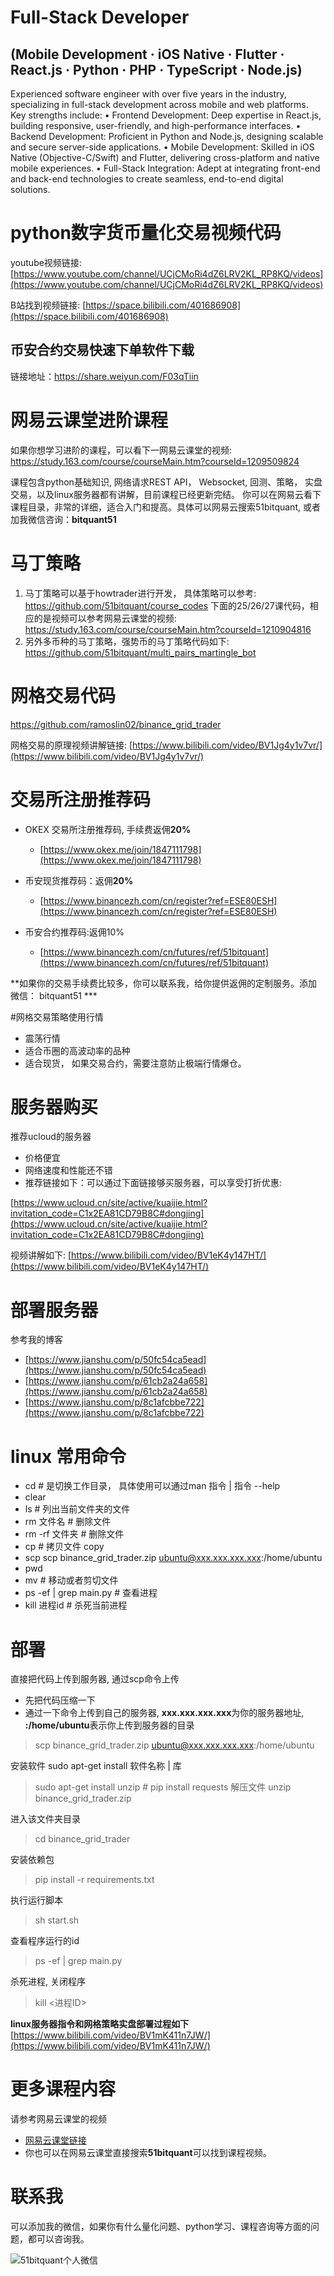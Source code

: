 # Full-Stack Developer

## (Mobile Development · iOS Native · Flutter · React.js · Python · PHP · TypeScript · Node.js)

Experienced software engineer with over five years in the industry, specializing in full-stack development across mobile and web platforms. Key strengths include:
	•	Frontend Development: Deep expertise in React.js, building responsive, user-friendly, and high-performance interfaces.
	•	Backend Development: Proficient in Python and Node.js, designing scalable and secure server-side applications.
	•	Mobile Development: Skilled in iOS Native (Objective-C/Swift) and Flutter, delivering cross-platform and native mobile experiences.
	•	Full-Stack Integration: Adept at integrating front-end and back-end technologies to create seamless, end-to-end digital solutions.
# python数字货币量化交易视频代码
youtube视频链接: [https://www.youtube.com/channel/UCjCMoRi4dZ6LRV2KL_RP8KQ/videos](https://www.youtube.com/channel/UCjCMoRi4dZ6LRV2KL_RP8KQ/videos)

B站找到视频链接: [https://space.bilibili.com/401686908](https://space.bilibili.com/401686908)

## 币安合约交易快速下单软件下载
链接地址：https://share.weiyun.com/F03qTiin

# 网易云课堂进阶课程
如果你想学习进阶的课程，可以看下一网易云课堂的视频: https://study.163.com/course/courseMain.htm?courseId=1209509824

课程包含python基础知识, 网络请求REST API， Websocket, 回测、策略， 实盘交易，以及linux服务器都有讲解，目前课程已经更新完结。
你可以在网易云看下课程目录，非常的详细，适合入门和提高。具体可以网易云搜索51bitquant, 或者加我微信咨询：**bitquant51**

# 马丁策略
1. 马丁策略可以基于howtrader进行开发， 具体策略可以参考: https://github.com/51bitquant/course_codes 下面的25/26/27课代码，相应的是视频可以参考网易云课堂的视频: https://study.163.com/course/courseMain.htm?courseId=1210904816
2. 另外多币种的马丁策略，强势币的马丁策略代码如下: https://github.com/51bitquant/multi_pairs_martingle_bot

# 网格交易代码

https://github.com/ramoslin02/binance_grid_trader

网格交易的原理视频讲解链接:
[https://www.bilibili.com/video/BV1Jg4y1v7vr/](https://www.bilibili.com/video/BV1Jg4y1v7vr/)

# 交易所注册推荐码

- OKEX 交易所注册推荐码, 手续费返佣**20%**
   - [https://www.okex.me/join/1847111798](https://www.okex.me/join/1847111798)

- 币安现货推荐码：返佣**20%**
   - [https://www.binancezh.com/cn/register?ref=ESE80ESH](https://www.binancezh.com/cn/register?ref=ESE80ESH)

- 币安合约推荐码:返佣10%
   - [https://www.binancezh.com/cn/futures/ref/51bitquant](https://www.binancezh.com/cn/futures/ref/51bitquant)
   
**如果你的交易手续费比较多，你可以联系我，给你提供返佣的定制服务。添加微信： bitquant51 ***

#网格交易策略使用行情
- 震荡行情
- 适合币圈的高波动率的品种
- 适合现货， 如果交易合约，需要注意防止极端行情爆仓。

# 服务器购买
推荐ucloud的服务器
- 价格便宜
- 网络速度和性能还不错
- 推荐链接如下：可以通过下面链接够买服务器，可以享受打折优惠:

[https://www.ucloud.cn/site/active/kuaijie.html?invitation_code=C1x2EA81CD79B8C#dongjing](https://www.ucloud.cn/site/active/kuaijie.html?invitation_code=C1x2EA81CD79B8C#dongjing)

视频讲解如下:
[https://www.bilibili.com/video/BV1eK4y147HT/](https://www.bilibili.com/video/BV1eK4y147HT/)


# 部署服务器
参考我的博客
- [https://www.jianshu.com/p/50fc54ca5ead](https://www.jianshu.com/p/50fc54ca5ead)
- [https://www.jianshu.com/p/61cb2a24a658](https://www.jianshu.com/p/61cb2a24a658)
- [https://www.jianshu.com/p/8c1afcbbe722](https://www.jianshu.com/p/8c1afcbbe722)


# linux 常用命令

- cd  # 是切换工作目录， 具体使用可以通过man 指令 | 指令 --help
- clear
- ls  # 列出当前文件夹的文件
- rm 文件名  # 删除文件
- rm -rf 文件夹 # 删除文件
- cp # 拷贝文件 copy 
- scp scp binance_grid_trader.zip ubuntu@xxx.xxx.xxx.xxx:/home/ubuntu
- pwd 
- mv  #  移动或者剪切文件
- ps -ef | grep main.py    # 查看进程
- kill 进程id  # 杀死当前进程

# 部署
直接把代码上传到服务器, 通过scp命令上传
- 先把代码压缩一下
- 通过一下命令上传到自己的服务器, **xxx.xxx.xxx.xxx**为你的服务器地址, **:/home/ubuntu**表示你上传到服务器的目录

> scp binance_grid_trader.zip ubuntu@xxx.xxx.xxx.xxx:/home/ubuntu

安装软件 sudo apt-get install 软件名称 | 库
> sudo apt-get install  unzip   # pip install requests
解压文件
>  unzip binance_grid_trader.zip  

进入该文件夹目录
> cd binance_grid_trader   

安装依赖包
> pip install -r requirements.txt  

执行运行脚本
> sh start.sh 

查看程序运行的id
> ps -ef | grep main.py

杀死进程, 关闭程序
> kill <进程ID> 

**linux服务器指令和网格策略实盘部署过程如下**
[https://www.bilibili.com/video/BV1mK411n7JW/](https://www.bilibili.com/video/BV1mK411n7JW/)


# 更多课程内容
请参考网易云课堂的视频
- [网易云课堂链接](https://www.jianshu.com/go-wild?ac=2&url=https%3A%2F%2Fstudy.163.com%2Fcourse%2FcourseMain.htm%3FcourseId%3D1209509824%26share%3D2%26shareId%3D480000001919830)
- 你也可以在网易云课堂直接搜索**51bitquant**可以找到课程视频。
# 联系我
可以添加我的微信，如果你有什么量化问题、python学习、课程咨询等方面的问题，都可以咨询我。

![51bitquant个人微信](https://upload-images.jianshu.io/upload_images/814550-f83c8302f2c4e344.jpg?imageMogr2/auto-orient/strip%7CimageView2/2/w/1240)



